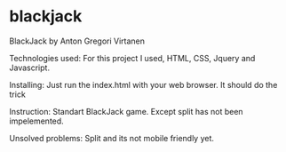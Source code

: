 # blackjack


BlackJack by Anton Gregori Virtanen

Technologies used:
For this project I used, HTML, CSS, Jquery and Javascript.

Installing:
Just run the index.html with your web browser.
It should do the trick

Instruction:
Standart BlackJack game. Except split has not been impelemented.

Unsolved problems:
Split and its not mobile friendly yet.